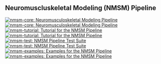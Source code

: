 ## Neuromuscluskeletal Modeling (NMSM) Pipeline
<div float="left">
  <a href="https://github.com/rcnl-org/nmsm-core#gh-dark-mode-only"><img src="https://github-readme-stats.vercel.app/api/pin/?username=rcnl-org&repo=nmsm-core&show_owner=true&title_color=58a6ff&text_color=adbac7&bg_color=00000000&border_color=444c56&v=3#gh-dark-mode-only" alt="nmsm-core: Neuromusculoskeletal Modeling Pipeline"></a>
  <a href="https://github.com/rcnl-org/nmsm-core#gh-light-mode-only"><img src="https://github-readme-stats.vercel.app/api/pin/?username=rcnl-org&repo=nmsm-core&show_owner=true&v=3#gh-light-mode-only" alt="nmsm-core: Neuromusculoskeletal Modeling Pipeline"></a>
&nbsp;
  <a href="https://github.com/rcnl-org/nmsm-tutorial#gh-dark-mode-only"><img src="https://github-readme-stats.vercel.app/api/pin/?username=rcnl-org&repo=nmsm-tutorial&show_owner=true&title_color=58a6ff&text_color=adbac7&bg_color=00000000&border_color=444c56&v=3#gh-dark-mode-only" alt="nmsm-tutorial: Tutorial for the NMSM Pipeline"></a>
  <a href="https://github.com/rcnl-org/nmsm-tutorial#gh-light-mode-only"><img src="https://github-readme-stats.vercel.app/api/pin/?username=rcnl-org&repo=nmsm-tutorial&show_owner=true&v=3#gh-light-mode-only" alt="nmsm-tutorial: Tutorial for the NMSM Pipeline"></a>
&nbsp;
</div>
<div float="left">
  <a href="https://github.com/rcnl-org/nmsm-test#gh-dark-mode-only"><img src="https://github-readme-stats.vercel.app/api/pin/?username=rcnl-org&repo=nmsm-test&show_owner=true&title_color=58a6ff&text_color=adbac7&bg_color=00000000&border_color=444c56&v=3#gh-dark-mode-only" alt="nmsm-test: NMSM Pipeline Test Suite"></a>
  <a href="https://github.com/rcnl-org/nmsm-test#gh-light-mode-only"><img src="https://github-readme-stats.vercel.app/api/pin/?username=rcnl-org&repo=nmsm-test&show_owner=true&v=3#gh-light-mode-only" alt="nmsm-test: NMSM Pipeline Test Suite"></a>
&nbsp;
  <a href="https://github.com/rcnl-org/nmsm-examples#gh-dark-mode-only"><img src="https://github-readme-stats.vercel.app/api/pin/?username=rcnl-org&repo=nmsm-examples&show_owner=true&title_color=58a6ff&text_color=adbac7&bg_color=00000000&border_color=444c56&v=3#gh-dark-mode-only" alt="nmsm-examples: Examples for the NMSM Pipeline"></a>
  <a href="https://github.com/rcnl-org/nmsm-examples#gh-light-mode-only"><img src="https://github-readme-stats.vercel.app/api/pin/?username=rcnl-org&repo=nmsm-examples&show_owner=true&v=3#gh-light-mode-only" alt="nmsm-examples: Examples for the NMSM Pipeline"></a>
&nbsp;
</div>

<!--

**Here are some ideas to get you started:**

🙋‍♀️ A short introduction - what is your organization all about?
🌈 Contribution guidelines - how can the community get involved?
👩‍💻 Useful resources - where can the community find your docs? Is there anything else the community should know?
🍿 Fun facts - what does your team eat for breakfast?
🧙 Remember, you can do mighty things with the power of [Markdown](https://docs.github.com/github/writing-on-github/getting-started-with-writing-and-formatting-on-github/basic-writing-and-formatting-syntax)
-->
